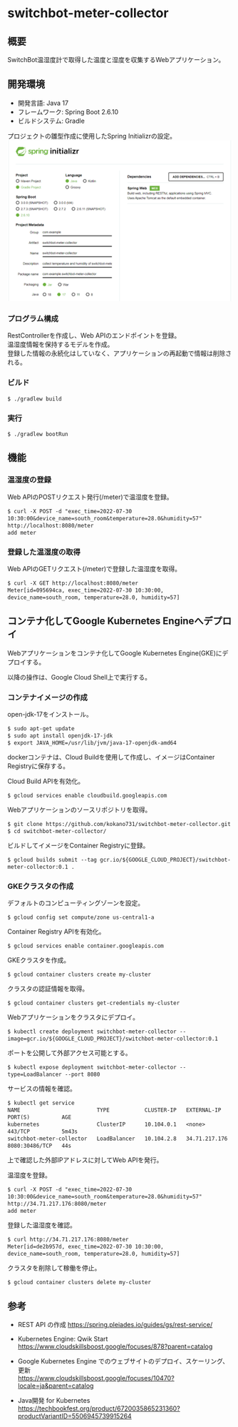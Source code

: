 # switchbot-meter-collector

## 概要

SwitchBot温湿度計で取得した温度と湿度を収集するWebアプリケーション。

## 開発環境

- 開発言語: Java 17
- フレームワーク: Spring Boot 2.6.10
- ビルドシステム: Gradle

プロジェクトの雛型作成に使用したSpring Initializrの設定。
![spring_initializr.png](image/spring_initializr.png)

### プログラム構成

RestControllerを作成し、Web APIのエンドポイントを登録。  
温湿度情報を保持するモデルを作成。  
登録した情報の永続化はしていなく、アプリケーションの再起動で情報は削除される。

### ビルド

```
$ ./gradlew build
```

### 実行

```
$ ./gradlew bootRun
```

## 機能

### 温湿度の登録

Web APIのPOSTリクエスト発行(/meter)で温湿度を登録。

```
$ curl -X POST -d "exec_time=2022-07-30 10:30:00&device_name=south_room&temperature=28.0&humidity=57" http://localhost:8080/meter
add meter
```

### 登録した温湿度の取得

Web APIのGETリクエスト(/meter)で登録した温湿度を取得。

```
$ curl -X GET http://localhost:8080/meter
Meter[id=095694ca, exec_time=2022-07-30 10:30:00, device_name=south_room, temperature=28.0, humidity=57]
```

## コンテナ化してGoogle Kubernetes Engineへデプロイ

Webアプリケーションをコンテナ化してGoogle Kubernetes Engine(GKE)にデプロイする。

以降の操作は、Google Cloud Shell上で実行する。

### コンテナイメージの作成

open-jdk-17をインストール。
```
$ sudo apt-get update
$ sudo apt install openjdk-17-jdk
$ export JAVA_HOME=/usr/lib/jvm/java-17-openjdk-amd64
```

dockerコンテナは、Cloud Buildを使用して作成し、イメージはContainer Registryに保存する。

Cloud Build APIを有効化。
```
$ gcloud services enable cloudbuild.googleapis.com
```

Webアプリケーションのソースリポジトリを取得。
```
$ git clone https://github.com/kokano731/switchbot-meter-collector.git
$ cd switchbot-meter-collector/
```

ビルドしてイメージをContainer Registryに登録。
```
$ gcloud builds submit --tag gcr.io/${GOOGLE_CLOUD_PROJECT}/switchbot-meter-collector:0.1 .
```

### GKEクラスタの作成

デフォルトのコンピューティングゾーンを設定。
```
$ gcloud config set compute/zone us-central1-a
```

Container Registry APIを有効化。
```
$ gcloud services enable container.googleapis.com
```

GKEクラスタを作成。
```
$ gcloud container clusters create my-cluster
```

クラスタの認証情報を取得。
```
$ gcloud container clusters get-credentials my-cluster
```

Webアプリケーションをクラスタにデプロイ。
```
$ kubectl create deployment switchbot-meter-collector --image=gcr.io/${GOOGLE_CLOUD_PROJECT}/switchbot-meter-collector:0.1
```

ポートを公開して外部アクセス可能とする。
```
$ kubectl expose deployment switchbot-meter-collector --type=LoadBalancer --port 8080
```

サービスの情報を確認。
```
$ kubectl get service
NAME                        TYPE           CLUSTER-IP   EXTERNAL-IP     PORT(S)          AGE
kubernetes                  ClusterIP      10.104.0.1   <none>          443/TCP          5m43s
switchbot-meter-collector   LoadBalancer   10.104.2.8   34.71.217.176   8080:30486/TCP   44s
```

上で確認した外部IPアドレスに対してWeb APIを発行。

温湿度を登録。
```
$ curl -X POST -d "exec_time=2022-07-30 10:30:00&device_name=south_room&temperature=28.0&humidity=57" http://34.71.217.176:8080/meter
add meter
```

登録した温湿度を確認。
```
$ curl http://34.71.217.176:8080/meter
Meter[id=de2b957d, exec_time=2022-07-30 10:30:00, device_name=south_room, temperature=28.0, humidity=57]
```

クラスタを削除して稼働を停止。
```
$ gcloud container clusters delete my-cluster
```

## 参考

- REST API の作成
https://spring.pleiades.io/guides/gs/rest-service/

- Kubernetes Engine: Qwik Start  
https://www.cloudskillsboost.google/focuses/878?parent=catalog

- Google Kubernetes Engine でのウェブサイトのデプロイ、スケーリング、更新  
https://www.cloudskillsboost.google/focuses/10470?locale=ja&parent=catalog

- Java開発 for Kubernetes  
https://techbookfest.org/product/6720035865231360?productVariantID=5506945739915264
